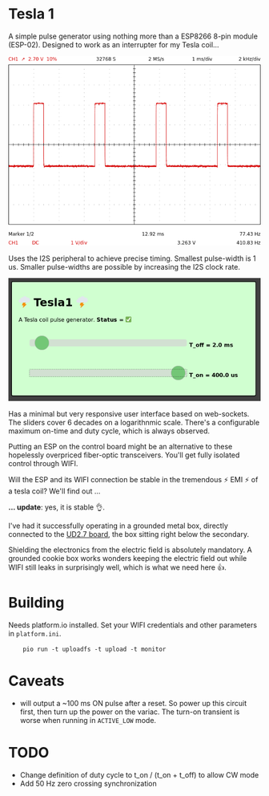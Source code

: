 # Tesla 1
A simple pulse generator using nothing more than a ESP8266 8-pin module (ESP-02). Designed to work as an interrupter for my Tesla coil...

![scope shot](pics/scope.png)

Uses the I2S peripheral to achieve precise timing. Smallest pulse-width is 1 us. Smaller pulse-widths are possible by increasing the I2S clock rate.

![UI](pics/ui.png)

Has a minimal but very responsive user interface based on web-sockets. The sliders cover 6 decades on a logarithnmic scale. There's a configurable maximum on-time and duty cycle, which is always observed. 

Putting an ESP on the control board might be an alternative to these hopelessly overpriced fiber-optic transceivers.
You'll get fully isolated control through WIFI.

Will the ESP and its WIFI connection be stable in the tremendous :zap: EMI :zap: of a tesla coil? We'll find out ...

__... update__: yes, it is stable :ok_hand:. 

I've had it successfully operating in a grounded metal box, directly connected to the [UD2.7 board](http://www.loneoceans.com/labs/ud27/), the box sitting right below the secondary.

Shielding the electronics from the electric field is absolutely mandatory. A grounded cookie box works wonders keeping the electric field out while WIFI still leaks in surprisingly well, which is what we need here :thumbsup:.

# Building
Needs platform.io installed. Set your WIFI credentials and other parameters in `platform.ini`.

```code
    pio run -t uploadfs -t upload -t monitor
```

# Caveats
  * will output a ~100 ms ON pulse after a reset. So power up this circuit first, then turn up the power on the variac. The turn-on transient is worse when running in `ACTIVE_LOW` mode.

# TODO
  * Change definition of duty cycle to t_on / (t_on + t_off) to allow CW mode
  * Add 50 Hz zero crossing synchronization
